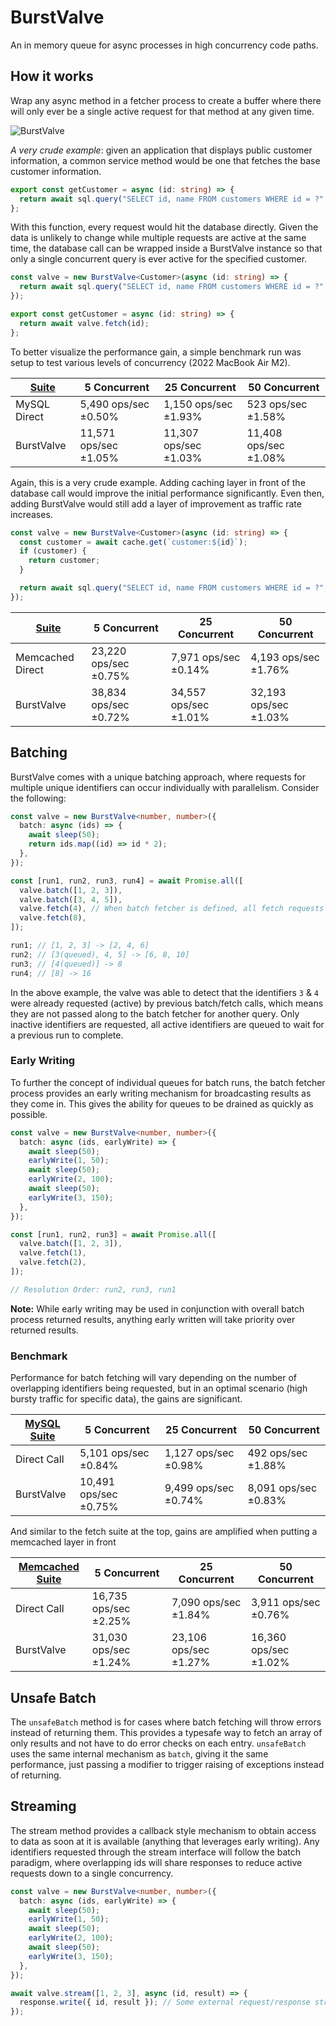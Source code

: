 # BurstValve

An in memory queue for async processes in high concurrency code paths.

## How it works

Wrap any async method in a fetcher process to create a buffer where there will only ever be a single active request for that method at any given time.

![BurstValve](https://user-images.githubusercontent.com/204407/200234474-bf8d8d46-2551-41db-b3cb-ae289bd25c22.jpg)

_A very crude example_: given an application that displays public customer information, a common service method would be one that fetches the base customer information.

```ts
export const getCustomer = async (id: string) => {
  return await sql.query("SELECT id, name FROM customers WHERE id = ?", [id]);
};
```

With this function, every request would hit the database directly. Given the data is unlikely to change while multiple requests are active at the same time, the database call can be wrapped inside a BurstValve instance so that only a single concurrent query is ever active for the specified customer.

```ts
const valve = new BurstValve<Customer>(async (id: string) => {
  return await sql.query("SELECT id, name FROM customers WHERE id = ?", [id]);
});

export const getCustomer = async (id: string) => {
  return await valve.fetch(id);
};
```

To better visualize the performance gain, a simple benchmark run was setup to test various levels of concurrency (2022 MacBook Air M2).

| [Suite](benchmark/mysql-single-fetch.ts) | 5 Concurrent          | 25 Concurrent         | 50 Concurrent         |
| ---------------------------------------- | --------------------- | --------------------- | --------------------- |
| MySQL Direct                             | 5,490 ops/sec ±0.50%  | 1,150 ops/sec ±1.93%  | 523 ops/sec ±1.58%    |
| BurstValve                               | 11,571 ops/sec ±1.05% | 11,307 ops/sec ±1.03% | 11,408 ops/sec ±1.08% |

Again, this is a very crude example. Adding caching layer in front of the database call would improve the initial performance significantly. Even then, adding BurstValve would still add a layer of improvement as traffic rate increases.

```ts
const valve = new BurstValve<Customer>(async (id: string) => {
  const customer = await cache.get(`customer:${id}`);
  if (customer) {
    return customer;
  }

  return await sql.query("SELECT id, name FROM customers WHERE id = ?", [id]);
});
```

| [Suite](benchmark/memcached-single-fetch.ts) | 5 Concurrent          | 25 Concurrent         | 50 Concurrent         |
| -------------------------------------------- | --------------------- | --------------------- | --------------------- |
| Memcached Direct                             | 23,220 ops/sec ±0.75% | 7,971 ops/sec ±0.14%  | 4,193 ops/sec ±1.76%  |
| BurstValve                                   | 38,834 ops/sec ±0.72% | 34,557 ops/sec ±1.01% | 32,193 ops/sec ±1.03% |

## Batching

BurstValve comes with a unique batching approach, where requests for multiple unique identifiers can occur individually with parallelism. Consider the following:

```ts
const valve = new BurstValve<number, number>({
  batch: async (ids) => {
    await sleep(50);
    return ids.map((id) => id * 2);
  },
});

const [run1, run2, run3, run4] = await Promise.all([
  valve.batch([1, 2, 3]),
  valve.batch([3, 4, 5]),
  valve.fetch(4), // When batch fetcher is defined, all fetch requests route through there
  valve.fetch(8),
]);

run1; // [1, 2, 3] -> [2, 4, 6]
run2; // [3(queued), 4, 5] -> [6, 8, 10]
run3; // [4(queued)] -> 8
run4; // [8] -> 16
```

In the above example, the valve was able to detect that the identifiers `3` & `4` were already requested (active) by previous batch/fetch calls, which means they are not passed along to the batch fetcher for another query. Only inactive identifiers are requested, all active identifiers are queued to wait for a previous run to complete.

### Early Writing

To further the concept of individual queues for batch runs, the batch fetcher process provides an early writing mechanism for broadcasting results as they come in. This gives the ability for queues to be drained as quickly as possible.

```ts
const valve = new BurstValve<number, number>({
  batch: async (ids, earlyWrite) => {
    await sleep(50);
    earlyWrite(1, 50);
    await sleep(50);
    earlyWrite(2, 100);
    await sleep(50);
    earlyWrite(3, 150);
  },
});

const [run1, run2, run3] = await Promise.all([
  valve.batch([1, 2, 3]),
  valve.fetch(1),
  valve.fetch(2),
]);

// Resolution Order: run2, run3, run1
```

**Note:** While early writing may be used in conjunction with overall batch process returned results, anything early written will take priority over returned results.

### Benchmark

Performance for batch fetching will vary depending on the number of overlapping identifiers being requested, but in an optimal scenario (high bursty traffic for specific data), the gains are significant.

| [MySQL Suite](benchmark/mysql-batch-fetch.ts) | 5 Concurrent          | 25 Concurrent        | 50 Concurrent        |
| --------------------------------------------- | --------------------- | -------------------- | -------------------- |
| Direct Call                                   | 5,101 ops/sec ±0.84%  | 1,127 ops/sec ±0.98% | 492 ops/sec ±1.88%   |
| BurstValve                                    | 10,491 ops/sec ±0.75% | 9,499 ops/sec ±0.74% | 8,091 ops/sec ±0.83% |

And similar to the fetch suite at the top, gains are amplified when putting a memcached layer in front

| [Memcached Suite](benchmark/memcached-batch-fetch.ts) | 5 Concurrent          | 25 Concurrent         | 50 Concurrent         |
| ----------------------------------------------------- | --------------------- | --------------------- | --------------------- |
| Direct Call                                           | 16,735 ops/sec ±2.25% | 7,090 ops/sec ±1.84%  | 3,911 ops/sec ±0.76%  |
| BurstValve                                            | 31,030 ops/sec ±1.24% | 23,106 ops/sec ±1.27% | 16,360 ops/sec ±1.02% |

## Unsafe Batch

The `unsafeBatch` method is for cases where batch fetching will throw errors instead of returning them. This provides a typesafe way to fetch an array of only results and not have to do error checks on each entry. `unsafeBatch` uses the same internal mechanism as `batch`, giving it the same performance, just passing a modifier to trigger raising of exceptions instead of returning.

## Streaming

The stream method provides a callback style mechanism to obtain access to data as soon at it is available (anything that leverages early writing). Any identifiers requested through the stream interface will follow the batch paradigm, where overlapping ids will share responses to reduce active requests down to a single concurrency.

```ts
const valve = new BurstValve<number, number>({
  batch: async (ids, earlyWrite) => {
    await sleep(50);
    earlyWrite(1, 50);
    await sleep(50);
    earlyWrite(2, 100);
    await sleep(50);
    earlyWrite(3, 150);
  },
});

await valve.stream([1, 2, 3], async (id, result) => {
  response.write({ id, result }); // Some external request/response stream
});
```
